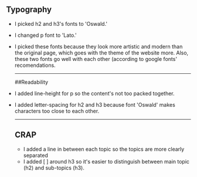 ##     Typography

- I picked h2 and h3's fonts to 'Oswald.'

- I changed p font to 'Lato.'

- I picked these fonts because they look more artistic and modern than the original page, which goes with the theme of the website more. Also, these two fonts go well with each other (according to google fonts' recomendations.

  ---

  ##Readability

- I added line-height for p so the content's not too packed together.

- I added letter-spacing for h2 and h3 because font 'Oswald' makes characters too close to each other.

  ---

  ## CRAP

  - I added a line in between each topic so the topics are more clearly separated
  - I added [ ] around h3 so it's easier to distinguish between main topic (h2) and sub-topics (h3).